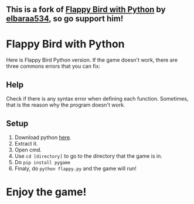 ## This is a fork of [Flappy Bird with Python](https://github.com/elbaraa534/FlappyBirdPython) by [elbaraa534](https://github.com/elbaraa534), so go support him!

# Flappy Bird with Python

Here is Flappy Bird Python version. If the game doesn't work, there are three commons errors that you can fix:

## Help
Check if there is any syntax error when defining each function. Sometimes, that is the reason why the program doesn't work.

## Setup

1. Download python [here](https://www.python.org/downloads/).
3. Extract it.
4. Open cmd.
5. Use `cd [directory]` to go to the directory that the game is in.
6. Do `pip install pygame`
7. Finaly, do `python flappy.py` and the game will run!

# Enjoy the game!